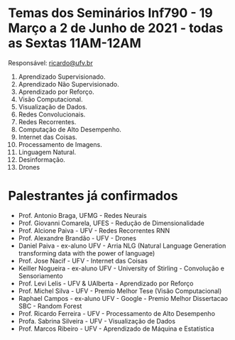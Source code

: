 # Temas dos Seminários Inf790 - 19 Março a 2 de Junho de 2021 - todas as Sextas 11AM-12AM

Responsável: ricardo@ufv.br


1. Aprendizado Supervisionado. 
2. Aprendizado Não Supervisionado. 
3. Aprendizado por Reforço. 
4. Visão Computacional. 
5. Visualização de Dados. 
6. Redes Convolucionais. 
7. Redes Recorrentes. 
8. Computação de Alto Desempenho. 
9. Internet das Coisas. 
10. Processamento de Imagens. 
11. Linguagem Natural.
12.  Desinformação. 
13.  Drones

# Palestrantes já confirmados

* Prof. Antonio Braga, UFMG - Redes Neurais
* Prof. Giovanni Comarela, UFES - Redução de Dimensionalidade 
* Prof. Alcione Paiva - UFV - Redes Recorrentes RNN
* Prof. Alexandre Brandão - UFV - Drones
* Daniel Paiva - ex-aluno UFV -  Arria NLG (Natural Language Generation transforming data with the power of language) 
* Prof. Jose Nacif - UFV - Internet das Coisas
* Keiller Nogueira - ex-aluno UFV - University of Stirling - Convolução e Sensoriamento
* Prof. Levi Lelis - UFV & UAlberta - Aprendizado por Reforço
* Prof. Michel Silva - UFV - Premio Melhor Tese (Visão Computacional)
* Raphael Campos - ex-aluno UFV - Google - Premio Melhor Dissertacao SBC - Random Forest
* Prof. Ricardo Ferreira - UFV - Processamento de Alto Desempenho
* Profa. Sabrina Silveira - UFV - Visualização de Dados
* Prof. Marcos Ribeiro - UFV - Aprendizado de Máquina e Estatística

